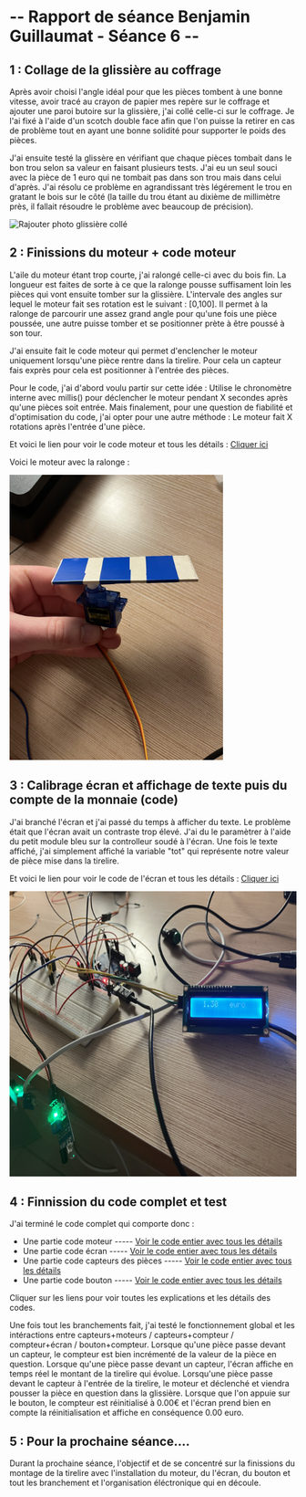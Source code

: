 # -- Rapport de séance Benjamin Guillaumat - Séance 6 -- #

## 1 : Collage de la glissière au coffrage

<p> Après avoir choisi l'angle idéal pour que les pièces tombent à une bonne vitesse, avoir tracé au crayon de papier mes repère sur le coffrage et ajouter une paroi butoire sur la glissière, j'ai collé celle-ci sur le coffrage. Je l'ai fixé à l'aide d'un scotch double face afin que l'on puisse la retirer en cas de problème tout en ayant une bonne solidité pour supporter le poids des pièces. </p>

<p> J'ai ensuite testé la glissère en vérifiant que chaque pièces tombait dans le bon trou selon sa valeur en faisant plusieurs tests. J'ai eu un seul souci avec la pièce de 1 euro qui ne tombait pas dans son trou mais dans celui d'après. J'ai résolu ce problème en agrandissant très légérement le trou en gratant le bois sur le côté (la taille du trou étant au dixième de millimètre près, il fallait résoudre le problème avec beaucoup de précision). </p>

<img src="../../Images/" alt="Rajouter photo glissière collé" height="500"/>

## 2 : Finissions du moteur + code moteur

<p>L'aile du moteur étant trop courte, j'ai ralongé celle-ci avec du bois fin. La longueur est faites de sorte à ce que la ralonge pousse suffisament loin les pièces qui vont ensuite tomber sur la glissière. L'intervale des angles sur lequel le moteur fait ses rotation est le suivant : [0,100].
Il permet à la ralonge de parcourir une assez grand angle pour qu'une fois une pièce poussée, une autre puisse tomber et se positionner prète à être poussé à son tour.

<p> J'ai ensuite fait le code moteur qui permet d'enclencher le moteur uniquement lorsqu'une pièce rentre dans la tirelire. Pour cela un capteur fais exprès pour cela est positionner à l'entrée des pièces. </p>

<p>Pour le code, j'ai d'abord voulu partir sur cette idée : Utilise le chronomètre interne avec millis() pour déclencher le moteur pendant X secondes après qu'une pièces soit entrée. Mais finalement, pour une question de fiabilité et d'optimisation du code, j'ai opter pour une autre méthode : Le moteur fait X rotations après l'entrée d'une pièce.</p>

<p> Et voici le lien pour voir le code moteur et tous les détails : <a href="../../Développement/Codes/Code moteur.md"> Cliquer ici </a> </p>

<p> Voici le moteur avec la ralonge : </p>
<img src="../../Images/moteur_photo.png" alt="Moteur photo" height="500"/>


## 3 : Calibrage écran et affichage de texte puis du compte de la monnaie (code)

<p> J'ai branché l'écran et j'ai passé du temps à afficher du texte. Le problème était que l'écran avait un contraste trop élevé. J'ai du le paramètrer à l'aide du petit module bleu sur la controlleur soudé à l'écran. Une fois le texte affiché, j'ai simplement affiché la variable "tot" qui représente notre valeur de pièce mise dans la tirelire. </p>

<p> Et voici le lien pour voir le code de l'écran et tous les détails : <a href="../../Développement/Codes/Code ecran.md"> Cliquer ici </a> </p>

<img src="../../Images/ecran_photo.png" alt="Ecran photo" height="500"/>



## 4 : Finnission du code complet et test

J'ai terminé le code complet qui comporte donc :
  - Une partie code moteur   -----               <a href="../../Développement/Codes/Code moteur.md"> Voir le code entier avec tous les détails </a>
  - Une partie code écran   -----               <a href="../../Développement/Codes/Code ecran.md"> Voir le code entier avec tous les détails </a>
  - Une partie code capteurs des pièces   -----   <a href="../../Développement/Codes/Capteurs pour pièces.md"> Voir le code entier avec tous les détails </a>
  - Une partie code bouton   -----         <a href="../../Développement/Codes/Code bouton.md"> Voir le code entier avec tous les détails </a>

Cliquer sur les liens pour voir toutes les explications et les détails des codes.

Une fois tout les branchements fait, j'ai testé le fonctionnement global et les intéractions entre capteurs+moteurs / capteurs+compteur / compteur+écran / bouton+compteur.
Lorsque qu'une pièce passe devant un capteur, le compteur est bien incrémenté de la valeur de la pièce en question. Lorsque qu'une pièce passe devant un capteur, l'écran affiche en temps réel le montant de la tirelire qui évolue. Lorsqu'une pièce passe devant le capteur à l'entrée de la tirelire, le moteur et déclenché et viendra pousser la pièce en question dans la glissière. Lorsque que l'on appuie sur le bouton, le compteur est réinitialisé à 0.00€ et l'écran prend bien en compte la réinitialisation et affiche en conséquence 0.00 euro.

## 5 : Pour la prochaine séance....

Durant la prochaine séance, l'objectif et de se concentré sur la finissions du montage de la tirelire avec l'installation du moteur, du l'écran, du bouton et tout les branchement et l'organisation éléctronique qui en découle.


